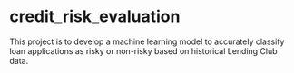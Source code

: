 # credit_risk_evaluation
This project is to develop a machine learning model to accurately classify loan applications as risky or non-risky based on historical Lending Club data.
